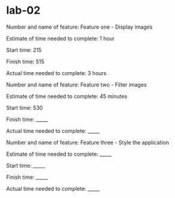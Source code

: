 # lab-02

Number and name of feature: Feature one - Display images 

Estimate of time needed to complete: 1 hour

Start time: 215

Finish time: 515

Actual time needed to complete: 3 hours

Number and name of feature: Feature two - Filter images 

Estimate of time needed to complete: 45 minutes

Start time: 530

Finish time: _____

Actual time needed to complete: _____

Number and name of feature: Feature three - Style the application

Estimate of time needed to complete: _____

Start time: _____

Finish time: _____

Actual time needed to complete: _____